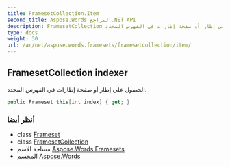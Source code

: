 ```yaml
---
title: FramesetCollection.Item
second_title: Aspose.Words لمراجع .NET API
description: FramesetCollection ملكية. الحصول على إطار أو صفحة إطارات في الفهرس المحدد.
type: docs
weight: 30
url: /ar/net/aspose.words.framesets/framesetcollection/item/
---
```

## FramesetCollection indexer

الحصول على إطار أو صفحة إطارات في الفهرس المحدد.

```csharp
public Frameset this[int index] { get; }
```

### أنظر أيضا

* class [Frameset](../../frameset/)
* class [FramesetCollection](../)
* مساحة الاسم [Aspose.Words.Framesets](../../framesetcollection/)
* المجسم [Aspose.Words](../../../)


